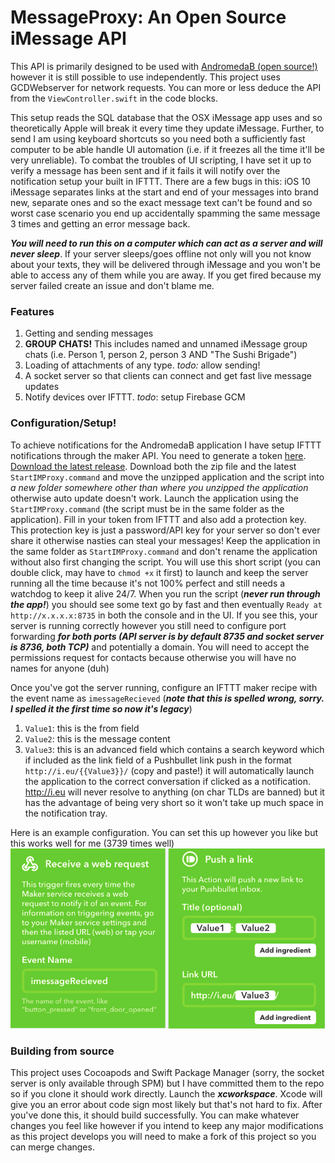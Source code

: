 # MessageProxy: An Open Source iMessage API 

This API is primarily designed to be used with [AndromedaB (open source!)](https://github.com/shusain93/Andromeda-iMessage) however it is still possible to use independently. This project uses GCDWebserver for network requests. You can more or less deduce the API from the `ViewController.swift` in the code blocks. 

This setup reads the SQL database that the OSX iMessage app uses and so theoretically Apple will break it every time they update iMessage. Further, to send I am using keyboard shortcuts so you need both a sufficiently fast computer to be able handle UI automation (i.e. if it freezes all the time it'll be very unreliable). To combat the troubles of UI scripting, I have set it up to verify a message has been sent and if it fails it will notify over the notification setup your built in IFTTT. There are a few bugs in this: iOS 10 iMessage separates links at the start and end of your messages into brand new, separate ones and so the exact message text can't be found and so worst case scenario you end up accidentally spamming the same message 3 times and getting an error message back.

***You will need to run this on a computer which can act as a server and will never sleep***. If your server sleeps/goes offline not only will you not know about your texts, they will be delivered through iMessage and you won't be able to access any of them while you are away. If you get fired because my server failed create an issue and don't blame me.

### Features

1. Getting and sending messages
2. **GROUP CHATS!** This includes named and unnamed iMessage group chats (i.e. Person 1, person 2, person 3 AND "The Sushi Brigade")
3. Loading of attachments of any type. *todo:* allow sending!
4. A socket server so that clients can connect and get fast live message updates
5. Notify devices over IFTTT. *todo*: setup Firebase GCM

### Configuration/Setup!

To achieve notifications for the AndromedaB application I have setup IFTTT notifications through the maker API. You need to generate a token [here](https://ifttt.com/maker_webhooks). [Download the latest release](https://github.com/shusain93/OSXMessageProxy/releases). Download both the zip file and the latest `StartIMProxy.command` and move the unzipped application and the script into *a new folder somewhere other than where you unzipped the application* otherwise auto update doesn't work. Launch the application using the `StartIMProxy.command` (the script must be in the same folder as the application). Fill in your token from IFTTT and also add a protection key. This protection key is just a password/API key for your server so don't ever share it otherwise nasties can steal your messages! Keep the application in the same folder as `StartIMProxy.command` and don't rename the application without also first changing the script. You will use this short script (you can double click, may have to `chmod +x` it first) to launch and keep the server running all the time because it's not 100% perfect and still needs a watchdog to keep it alive 24/7. When you run the script (***never run through the app!***) you should see some text go by fast and then eventually `Ready at http://x.x.x.x:8735` in both the console and in the UI. If you see this, your server is running correctly however you still need to configure port forwarding ***for both ports (API server is by default 8735 and socket server is 8736, both TCP)*** and potentially a domain. You will need to accept the permissions request for contacts because otherwise you will have no names for anyone (duh)

Once you've got the server running, configure an IFTTT maker recipe with the event name as `imessageRecieved` (***note that this is spelled wrong, sorry. I spelled it the first time so now it's legacy***)

1. `Value1`: this is the from field
2. `Value2`: this is the message content
3. `Value3`: this is an advanced field which contains a search keyword which if included as the link field of a Pushbullet link push in the format `http://i.eu/{{Value3}}/` (copy and paste!) it will automatically launch the application to the correct conversation if clicked as a notification. http://i.eu will never resolve to anything (on char TLDs are banned) but it has the advantage of being very short so it won't take up much space in the notification tray. 

Here is an example configuration. You can set this up however you like but this works well for me (3739 times well)
![config for ifttt](Screenshots/ifttconfig.png)

### Building from source

This project uses Cocoapods and Swift Package Manager (sorry, the socket server is only available through SPM) but I have committed them to the repo so if you clone it should work directly. Launch the ***xcworkspace***. Xcode will give you an error about code sign most likely but that's not hard to fix. After you've done this, it should build successfully. You can make whatever changes you feel like however if you intend to keep any major modifications as this project develops you will need to make a fork of this project so you can merge changes.

